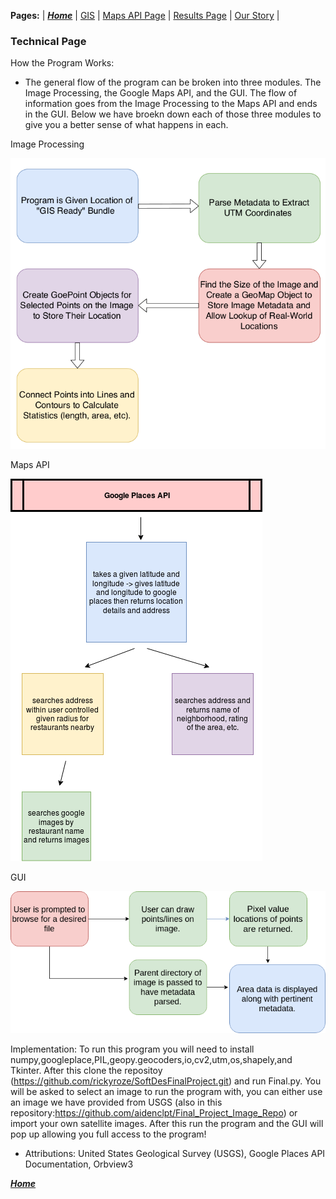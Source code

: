 **Pages:** | [***Home***](https://rickyroze.github.io/SoftDesFinalProject/) | [GIS](https://rickyroze.github.io/SoftDesFinalProject/GIS "GIS info page") | [Maps API Page](https://rickyroze.github.io/SoftDesFinalProject/MapPage "Google Maps API page") | [Results Page](https://rickyroze.github.io/SoftDesFinalProject/ResultsPage "Results") | [Our Story](https://rickyroze.github.io/SoftDesFinalProject/OurStory "Our Story") |
### Technical Page
How the Program Works:
+ The general flow of the program can be broken into three modules. The Image Processing, the Google Maps API, and the GUI. The flow of information goes from the Image Processing to the Maps API and ends in the GUI. Below we have broekn down each of those three modules to give you a better sense of what happens in each.

Image Processing

![](./flow_chart.png)

Maps API

![](./flowchart.png)

GUI

![](./Flow__Chart.png)


Implementation: 
To run this program you will need to install numpy,googleplace,PIL,geopy.geocoders,io,cv2,utm,os,shapely,and Tkinter. After this clone the repositoy (https://github.com/rickyroze/SoftDesFinalProject.git) and run Final.py. You will be asked to select an image to run the program with, you can either use an image we have provided from USGS (also in this repository:https://github.com/aidenclpt/Final_Project_Image_Repo) or import your own satellite images. After this run the program and the GUI will pop up allowing you full access to the program! 

+ Attributions: United States Geological Survey (USGS), Google Places API Documentation, Orbview3

[***Home***](https://rickyroze.github.io/SoftDesFinalProject/)

<!--
![alt text](SoftDesFinalProject/docs/flowchart.png "Flowchart1")
-->

